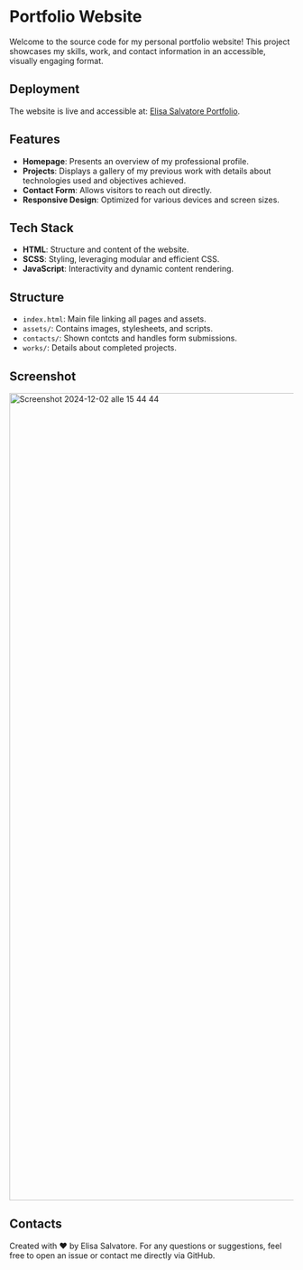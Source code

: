 # Portfolio Website

Welcome to the source code for my personal portfolio website! This project showcases my skills, work, and contact information in an accessible, visually engaging format.

## Deployment

The website is live and accessible at: [Elisa Salvatore Portfolio](https://elisasalvatore.github.io/portfolio-html-css/).

## Features
- **Homepage**: Presents an overview of my professional profile.
- **Projects**: Displays a gallery of my previous work with details about technologies used and objectives achieved.
- **Contact Form**: Allows visitors to reach out directly.
- **Responsive Design**: Optimized for various devices and screen sizes.

## Tech Stack
- **HTML**: Structure and content of the website.
- **SCSS**: Styling, leveraging modular and efficient CSS. 
- **JavaScript**: Interactivity and dynamic content rendering.

## Structure
- `index.html`: Main file linking all pages and assets.
- `assets/`: Contains images, stylesheets, and scripts.
- `contacts/`: Shown contcts and handles form submissions.
- `works/`: Details about completed projects.
  
## Screenshot
<img width="1430" alt="Screenshot 2024-12-02 alle 15 44 44" src="https://github.com/user-attachments/assets/2fbe100b-eefe-4b2c-a02c-7f046fcfd5fc">


## Contacts
Created with ❤️ by Elisa Salvatore. For any questions or suggestions, feel free to open an issue or contact me directly via GitHub.
